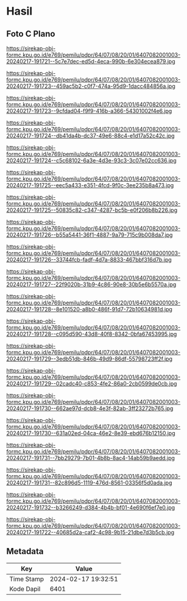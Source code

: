 # Hasil

## Foto C Plano

https://sirekap-obj-formc.kpu.go.id/e769/pemilu/pdpr/64/07/08/20/01/6407082001003-20240217-191721--5c7e7dec-ed5d-4eca-990b-6e304ecea879.jpg

https://sirekap-obj-formc.kpu.go.id/e769/pemilu/pdpr/64/07/08/20/01/6407082001003-20240217-191723--459ac5b2-c0f7-474a-95d9-1dacc484856a.jpg

https://sirekap-obj-formc.kpu.go.id/e769/pemilu/pdpr/64/07/08/20/01/6407082001003-20240217-191723--9cfdad04-f9f9-416b-a366-54301002f4e6.jpg

https://sirekap-obj-formc.kpu.go.id/e769/pemilu/pdpr/64/07/08/20/01/6407082001003-20240217-191724--db41da4b-dc37-49e6-88c4-e1d17a52c42c.jpg

https://sirekap-obj-formc.kpu.go.id/e769/pemilu/pdpr/64/07/08/20/01/6407082001003-20240217-191724--c5c68102-6a3e-4d3e-93c3-3c07e02cc636.jpg

https://sirekap-obj-formc.kpu.go.id/e769/pemilu/pdpr/64/07/08/20/01/6407082001003-20240217-191725--eec5a433-e351-4fcd-9f0c-3ee235b8a473.jpg

https://sirekap-obj-formc.kpu.go.id/e769/pemilu/pdpr/64/07/08/20/01/6407082001003-20240217-191725--50835c82-c347-4287-bc5b-e0f206b8b226.jpg

https://sirekap-obj-formc.kpu.go.id/e769/pemilu/pdpr/64/07/08/20/01/6407082001003-20240217-191726--b55a5441-36f1-4887-9a79-715c9b008da7.jpg

https://sirekap-obj-formc.kpu.go.id/e769/pemilu/pdpr/64/07/08/20/01/6407082001003-20240217-191726--33744fcb-fadf-4d7a-8833-467bbf316d7b.jpg

https://sirekap-obj-formc.kpu.go.id/e769/pemilu/pdpr/64/07/08/20/01/6407082001003-20240217-191727--22f9020b-31b9-4c86-90e8-30b5e6b5570a.jpg

https://sirekap-obj-formc.kpu.go.id/e769/pemilu/pdpr/64/07/08/20/01/6407082001003-20240217-191728--8e101520-a8b0-486f-91d7-72b10634981d.jpg

https://sirekap-obj-formc.kpu.go.id/e769/pemilu/pdpr/64/07/08/20/01/6407082001003-20240217-191728--c095d590-43d8-40f8-8342-0bfa67453995.jpg

https://sirekap-obj-formc.kpu.go.id/e769/pemilu/pdpr/64/07/08/20/01/6407082001003-20240217-191729--3edb51db-846b-49d9-86df-55798723ff2f.jpg

https://sirekap-obj-formc.kpu.go.id/e769/pemilu/pdpr/64/07/08/20/01/6407082001003-20240217-191729--02cadc40-c853-4fe2-86a0-2cb0599de0cb.jpg

https://sirekap-obj-formc.kpu.go.id/e769/pemilu/pdpr/64/07/08/20/01/6407082001003-20240217-191730--662ae97d-dcb8-4e3f-82ab-3ff23272b765.jpg

https://sirekap-obj-formc.kpu.go.id/e769/pemilu/pdpr/64/07/08/20/01/6407082001003-20240217-191730--631a02ed-04ca-46e2-8e39-ebd676b12150.jpg

https://sirekap-obj-formc.kpu.go.id/e769/pemilu/pdpr/64/07/08/20/01/6407082001003-20240217-191731--7bb29279-7b01-4b8b-8ac4-14ab59b9aedd.jpg

https://sirekap-obj-formc.kpu.go.id/e769/pemilu/pdpr/64/07/08/20/01/6407082001003-20240217-191731--82c896d5-1119-476d-8561-03356f5d0ada.jpg

https://sirekap-obj-formc.kpu.go.id/e769/pemilu/pdpr/64/07/08/20/01/6407082001003-20240217-191732--b3266249-d384-4b4b-bf01-4e690f6ef7e0.jpg

https://sirekap-obj-formc.kpu.go.id/e769/pemilu/pdpr/64/07/08/20/01/6407082001003-20240217-191722--40685d2a-caf2-4c98-9b15-21dbe7d3b5cb.jpg


## Metadata

| Key        | Value               |
| ---------- | ------------------- |
| Time Stamp | 2024-02-17 19:32:51 |
| Kode Dapil | 6401                |



